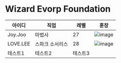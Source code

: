 # Wizard Evorp Foundation

|아이디|직업|레벨|훈장|
|------|---|---|---|
|Joy.Joo|마법사|27|![image](https://user-images.githubusercontent.com/72858711/188545682-4cd2d51e-4d7c-4c15-afa4-8c02cbb61432.png)|
|LOVE.LEE|스파크 소서리스|28|![image](https://user-images.githubusercontent.com/72858711/188545646-c847cff7-3846-4e37-b584-5d6c4d98090b.png)|
|테스트1|테스트2|테스트3|
